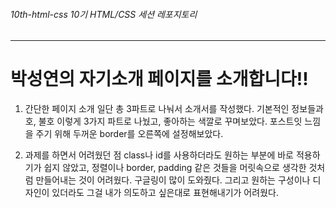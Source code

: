 <h6>10th-html-css
10기 HTML/CSS 세션 레포지토리</h6>
<hr/>

박성연의 자기소개 페이지를 소개합니다!!
============================

1. 간단한 페이지 소개
일단 총 3파트로 나눠서 소개서를 작성했다. 기본적인 정보들과 호, 불호 이렇게 3가지 파트로 나눴고, 좋아하는 색깔로 꾸며보았다. 포스트잇 느낌을 주기 위해 두꺼운 border를 오른쪽에 설정해보았다. 

2. 과제를 하면서 어려웠던 점
class나 id를 사용하더라도 원하는 부분에 바로 적용하기가 쉽지 않았고, 정렬이나 border, padding 같은 것들을 머릿속으로 생각한 것처럼 만들어내는 것이 어려웠다. 구글링이 많이 도와줬다. 그리고 원하는 구성이나 디자인이 있더라도 그걸 내가 의도하고 싶은대로 표현해내기가 어려웠다. 
